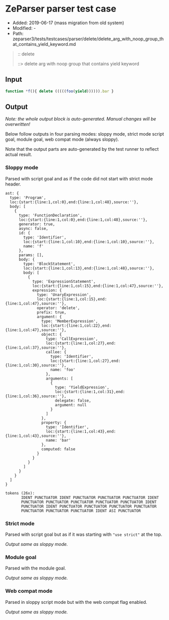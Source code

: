 # ZeParser parser test case

- Added: 2019-06-17 (mass migration from old system)
- Modified: -
- Path: zeparser3/tests/testcases/parser/delete/delete_arg_with_noop_group_that_contains_yield_keyword.md

> :: delete
>
> ::> delete arg with noop group that contains yield keyword

## Input

`````js
function *f(){ delete (((((foo(yield)))))).bar }
`````

## Output

_Note: the whole output block is auto-generated. Manual changes will be overwritten!_

Below follow outputs in four parsing modes: sloppy mode, strict mode script goal, module goal, web compat mode (always sloppy).

Note that the output parts are auto-generated by the test runner to reflect actual result.

### Sloppy mode

Parsed with script goal and as if the code did not start with strict mode header.

`````
ast: {
  type: 'Program',
  loc:{start:{line:1,col:0},end:{line:1,col:48},source:''},
  body: [
    {
      type: 'FunctionDeclaration',
      loc:{start:{line:1,col:0},end:{line:1,col:48},source:''},
      generator: true,
      async: false,
      id: {
        type: 'Identifier',
        loc:{start:{line:1,col:10},end:{line:1,col:10},source:''},
        name: 'f'
      },
      params: [],
      body: {
        type: 'BlockStatement',
        loc:{start:{line:1,col:13},end:{line:1,col:48},source:''},
        body: [
          {
            type: 'ExpressionStatement',
            loc:{start:{line:1,col:15},end:{line:1,col:47},source:''},
            expression: {
              type: 'UnaryExpression',
              loc:{start:{line:1,col:15},end:{line:1,col:47},source:''},
              operator: 'delete',
              prefix: true,
              argument: {
                type: 'MemberExpression',
                loc:{start:{line:1,col:22},end:{line:1,col:47},source:''},
                object: {
                  type: 'CallExpression',
                  loc:{start:{line:1,col:27},end:{line:1,col:37},source:''},
                  callee: {
                    type: 'Identifier',
                    loc:{start:{line:1,col:27},end:{line:1,col:30},source:''},
                    name: 'foo'
                  },
                  arguments: [
                    {
                      type: 'YieldExpression',
                      loc:{start:{line:1,col:31},end:{line:1,col:36},source:''},
                      delegate: false,
                      argument: null
                    }
                  ]
                },
                property: {
                  type: 'Identifier',
                  loc:{start:{line:1,col:43},end:{line:1,col:43},source:''},
                  name: 'bar'
                },
                computed: false
              }
            }
          }
        ]
      }
    }
  ]
}

tokens (26x):
       IDENT PUNCTUATOR IDENT PUNCTUATOR PUNCTUATOR PUNCTUATOR IDENT
       PUNCTUATOR PUNCTUATOR PUNCTUATOR PUNCTUATOR PUNCTUATOR IDENT
       PUNCTUATOR IDENT PUNCTUATOR PUNCTUATOR PUNCTUATOR PUNCTUATOR
       PUNCTUATOR PUNCTUATOR PUNCTUATOR IDENT ASI PUNCTUATOR
`````

### Strict mode

Parsed with script goal but as if it was starting with `"use strict"` at the top.

_Output same as sloppy mode._

### Module goal

Parsed with the module goal.

_Output same as sloppy mode._

### Web compat mode

Parsed in sloppy script mode but with the web compat flag enabled.

_Output same as sloppy mode._
